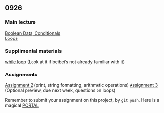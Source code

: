 ## 0926
### Main lecture
[Boolean Data, Conditionals](https://emilydidthis.github.io/CSCI-UA.002-Fall23/assets/slides/module-03.pdf)  
[Loops](https://emilydidthis.github.io/CSCI-UA.002-Fall23/assets/slides/module-04.pdf)

### Supplimental materials
[while loop](https://cs.nyu.edu/elearning/CSCI_UA_0002/module04.php) (Look at it if beibei's not already falmiliar with it)

### Assignments
[Assignment 2](https://emilydidthis.github.io/CSCI-UA.002-Fall23/assignments/02.html) (print, string formatting, arithmetic operations)
[Assignment 3](https://emilydidthis.github.io/CSCI-UA.002-Fall23/assignments/03.html) (Optional preview, due next week, questions on loops)

Remember to submit your assignment on this project, by `git push`. Here is a magical [PORTAL](https://github.com/BellaHzh/beisen001/tree/main/0918/README.md#git-and-github)
